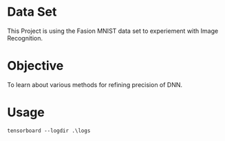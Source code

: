 # Data Set
This Project is using the Fasion MNIST data set to experiement with Image Recognition.

# Objective

To learn about various methods for refining precision of DNN.

# Usage


```
tensorboard --logdir .\logs
```